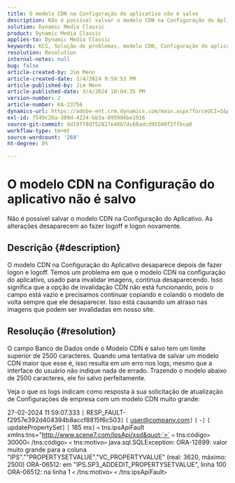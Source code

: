 ```yaml
---
title: O modelo CDN na Configuração do aplicativo não é salvo
description: Não é possível salvar o modelo CDN na Configuração do Aplicativo. As alterações desaparecem ao fazer logoff e logon novamente.
solution: Dynamic Media Classic
product: Dynamic Media Classic
applies-to: Dynamic Media Classic
keywords: KCS, Solução de problemas, modelo CDN, Configuração do aplicativo, não salva, Adobe Dynamic Media Classic
resolution: Resolution
internal-notes: null
bug: false
article-created-by: Jim Menn
article-created-date: 3/4/2024 9:59:53 PM
article-published-by: Jim Menn
article-published-date: 3/4/2024 10:04:35 PM
version-number: 2
article-number: KA-23756
dynamics-url: https://adobe-ent.crm.dynamics.com/main.aspx?forceUCI=1&pagetype=entityrecord&etn=knowledgearticle&id=5085bf82-72da-ee11-904d-6045bd006268
exl-id: 7549c26a-309d-4224-bb3a-095986be1916
source-git-commit: dd19f78d752827e48b7dc68adcd95500f2ffbca0
workflow-type: tm+mt
source-wordcount: '269'
ht-degree: 0%

---
```


# O modelo CDN na Configuração do aplicativo não é salvo


Não é possível salvar o modelo CDN na Configuração do Aplicativo. As alterações desaparecem ao fazer logoff e logon novamente.

## Descrição {#description}


O modelo CDN na Configuração do Aplicativo desaparece depois de fazer logon e logoff. Temos um problema em que o modelo CDN na configuração do aplicativo, usado para invalidar imagens, continua desaparecendo. Isso significa que a opção de invalidação CDN não está funcionando, pois o campo está vazio e precisamos continuar copiando e colando o modelo de volta sempre que ele desaparecer. Isso está causando um atraso nas imagens que podem ser invalidadas em nosso site.


## Resolução {#resolution}


O campo Banco de Dados onde o Modelo CDN é salvo tem um limite superior de 2500 caracteres. Quando uma tentativa de salvar um modelo CDN maior que esse é, isso resulta em um erro nos logs, mesmo que a interface do usuário não indique nada de errado. Trazendo o modelo abaixo de 2500 caracteres, ele foi salvo perfeitamente.



Veja o que os logs indicam como resposta à sua solicitação de atualização de Configurações de empresa com um modelo CDN muito grande:

27-02-2024 11:59:07.333 `[` RESP_FAULT-f2957e392d404394b8accf8815f6c503`]`
`[` user@company.com`]`  `[` -`]`  `[` updatePropertySet`]`  `[` 185 ms`]`
`<` tns:ipsApiFault xmlns:tns=&quot;http://www.scene7.com/IpsApi/xsd&quot;`>` `<` tns:código`>` 30000`<` /tns:código`>` `<` tns:motivo`>` java.sql.SQLException: ORA-12899: valor muito grande para a coluna &quot;IPS&quot;.&quot;&quot;PROPERTYSETVALUE&quot;.&quot;VC_PROPERTYVALUE&quot; (real: 3620, máximo: 2500) ORA-06512: em &quot;IPS.SP3_ADDEDIT_PROPERTYSETVALUE&quot;, linha 100 ORA-06512: na linha 1
`<` /tns:motivo`>` `<` /tns:ipsApiFault`>`
